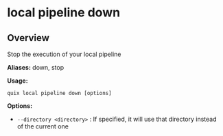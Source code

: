 # local pipeline down

## Overview

Stop the execution of your local pipeline

**Aliases:** down, stop

**Usage:**

```
quix local pipeline down [options]
```

**Options:**

- `--directory <directory>` : If specified, it will use that directory instead of the current one


